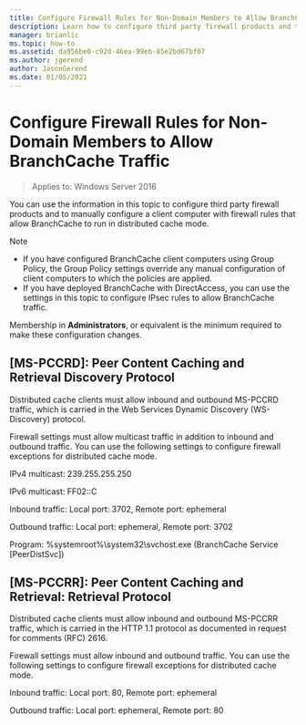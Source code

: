 ```yaml
---
title: Configure Firewall Rules for Non-Domain Members to Allow BranchCache Traffic
description: Learn how to configure third party firewall products and to manually configure a client computer with firewall rules that allow BranchCache to run in distributed cache mode.
manager: brianlic
ms.topic: how-to
ms.assetid: da956be0-c92d-46ea-99eb-85e2bd67bf07
ms.author: jgerend
author: JasonGerend
ms.date: 01/05/2021
---
```

# Configure Firewall Rules for Non-Domain Members to Allow BranchCache Traffic

>Applies to: Windows Server 2016

You can use the information in this topic to configure third party firewall products and to manually configure a client computer with firewall rules that allow BranchCache to run in distributed cache mode.

> [!NOTE]
> -   If you have configured BranchCache client computers using Group Policy, the Group Policy settings override any manual configuration of client computers to which the policies are applied.
> -   If you have deployed BranchCache with DirectAccess, you can use the settings in this topic to configure IPsec rules to allow BranchCache traffic.

Membership in **Administrators**, or equivalent is the minimum required to make these configuration changes.

## [MS-PCCRD]: Peer Content Caching and Retrieval Discovery Protocol
Distributed cache clients must allow inbound and outbound MS-PCCRD traffic, which is carried in the Web Services Dynamic Discovery (WS-Discovery) protocol.

Firewall settings must allow multicast traffic in addition to inbound and outbound traffic. You can use the following settings to configure firewall exceptions for distributed cache mode.

IPv4 multicast: 239.255.255.250

IPv6 multicast: FF02::C

Inbound traffic: Local port: 3702, Remote port: ephemeral

Outbound traffic: Local port: ephemeral, Remote port: 3702

Program: %systemroot%\system32\svchost.exe (BranchCache Service [PeerDistSvc])

## [MS-PCCRR]: Peer Content Caching and Retrieval: Retrieval Protocol
Distributed cache clients must allow inbound and outbound MS-PCCRR traffic, which is carried in the HTTP 1.1 protocol as documented in request for comments (RFC) 2616.

Firewall settings must allow inbound and outbound traffic. You can use the following settings to configure firewall exceptions for distributed cache mode.

Inbound traffic: Local port: 80, Remote port: ephemeral

Outbound traffic: Local port: ephemeral, Remote port: 80



